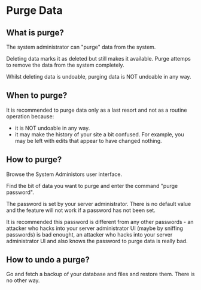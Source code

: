# Purge Data

## What is purge?

The system administrator can "purge" data from the system.

Deleting data marks it as deleted but still makes it available. Purge attemps to remove the data from the system completely.

Whilst deleting data is undoable, purging data is NOT undoable in any way.

## When to purge?

It is recommended to purge data only as a last resort and not as a routine operation because:
  *  it is NOT undoable in any way.
  *  it may make the history of your site a bit confused. For example, you may be left with edits that appear to have changed nothing.

## How to purge?

Browse the System Administors user interface.

Find the bit of data you want to purge and enter the command "purge password".

The password is set by your server administrator. There is no default value and the feature will not work if a password has not been set.

It is recommended this password is different from any other passwords - an attacker who hacks into your server administrator UI (maybe by sniffing passwords) is bad enought, an attacker who hacks into your server administrator UI and also knows the password to purge data is really bad.

## How to undo a purge?

Go and fetch a backup of your database and files and restore them. There is no other way.
